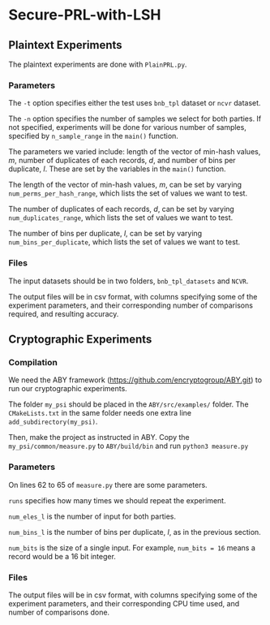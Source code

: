 # Secure-PRL-with-LSH

## Plaintext Experiments

The plaintext experiments are done with `PlainPRL.py`. 

### Parameters

The `-t` option specifies either the test uses `bnb_tpl` dataset or `ncvr` dataset.

The `-n` option specifies the number of samples we select for both parties. If not specified, experiments will be done for various number of samples, specified by `n_sample_range` in the `main()` function.

The parameters we varied include: length of the vector of min-hash values, $m$, number of duplicates of each records, $d$, and number of bins per duplicate, $l$. These are set by the variables in the `main()` function.

The length of the vector of min-hash values, $m$, can be set by varying `num_perms_per_hash_range`, which lists the set of values we want to test. 

The number of duplicates of each records, $d$, can be set by varying `num_duplicates_range`, which lists the set of values we want to test. 

The number of bins per duplicate, $l$, can be set by varying `num_bins_per_duplicate`, which lists the set of values we want to test. 

### Files

The input datasets should be in two folders, `bnb_tpl_datasets` and `NCVR`. 

The output files will be in csv format, with columns specifying some of the experiment parameters, and their corresponding number of comparisons required, and resulting accuracy.

## Cryptographic Experiments

### Compilation

We need the ABY framework (https://github.com/encryptogroup/ABY.git) to run our cryptographic experiments.

The folder `my_psi` should be placed in the `ABY/src/examples/` folder. The `CMakeLists.txt` in the same folder needs one extra line `add_subdirectory(my_psi)`.

Then, make the project as instructed in ABY. Copy the `my_psi/common/measure.py` to `ABY/build/bin` and run `python3 measure.py`

### Parameters

On lines $62$ to $65$ of `measure.py` there are some parameters. 

`runs` specifies how many times we should repeat the experiment.

`num_eles_l` is the number of input for both parties.

`num_bins_l` is the number of bins per duplicate, $l$, as in the previous section. 

`num_bits` is the size of a single input. For example, `num_bits = 16` means a record would be a $16$ bit integer.

### Files

The output files will be in csv format, with columns specifying some of the experiment parameters, and their corresponding CPU time used, and number of comparisons done.